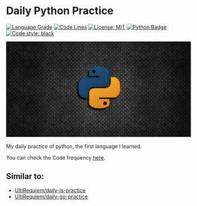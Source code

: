 # Daily Python Practice

[![Language Grade](https://img.shields.io/lgtm/grade/python/g/UltiRequiem/daily-python-practice.svg?logo=lgtm&logoWidth=18)](https://lgtm.com/projects/g/UltiRequiem/daily-python-practive/context:python)
[![Code Lines](https://img.shields.io/tokei/lines/github.com/UltiRequiem/daily-python-practice?color=blue&label=Total%20Lines)](https://github.com/UltiRequiem/daily-python-practice)
[![License: MIT](https://black.readthedocs.io/en/stable/_static/license.svg)](https://github.com/UltiRequiem/daily-python-practice/blob/main/LICENSE)
[![Python Badge](https://img.shields.io/badge/Python%20is-Cool-1f425f.svg)](https://www.python.org)
[![Code style: black](https://img.shields.io/badge/code%20style-black-000000.svg)](https://github.com/UltiRequiem/daily-python-practice)

![Python Wall](./assets/wall.png)

My daily practice of python, the first language I learned.

You can check the Code frequency [here](https://github.com/UltiRequiem/daily-python-practice/graphs/code-frequency).

## Similar to:

- [UltiRequiem/daily-js-practice](https://github.com/UltiRequiem/daily-js-practice)
- [UltiRequiem/daily-go-practice](https://github.com/UltiRequiem/daily-go-practice)
